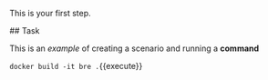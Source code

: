 This is your first step.

## Task

This is an _example_ of creating a scenario and running a **command**

`docker build -it bre .`{{execute}}
